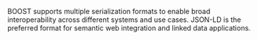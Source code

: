 BOOST supports multiple serialization formats to enable broad interoperability across different systems and use cases. JSON-LD is the preferred format for semantic web integration and linked data applications.